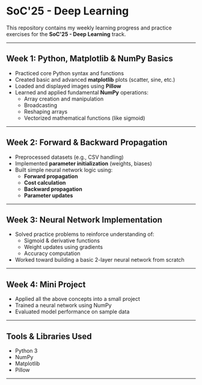 # SoC'25 - Deep Learning

This repository contains my weekly learning progress and practice exercises for the **SoC'25 - Deep Learning** track.

---

## Week 1: Python, Matplotlib & NumPy Basics

- Practiced core Python syntax and functions
- Created basic and advanced **matplotlib** plots (scatter, sine, etc.)
- Loaded and displayed images using **Pillow**
- Learned and applied fundamental **NumPy** operations:
  - Array creation and manipulation
  - Broadcasting
  - Reshaping arrays
  - Vectorized mathematical functions (like sigmoid)

---

## Week 2: Forward & Backward Propagation

- Preprocessed datasets (e.g., CSV handling)
- Implemented **parameter initialization** (weights, biases)
- Built simple neural network logic using:
  - **Forward propagation**
  - **Cost calculation**
  - **Backward propagation**
  - **Parameter updates**

---

## Week 3: Neural Network Implementation

- Solved practice problems to reinforce understanding of:
  - Sigmoid & derivative functions
  - Weight updates using gradients
  - Accuracy computation
- Worked toward building a basic 2-layer neural network from scratch

---

## Week 4: Mini Project

- Applied all the above concepts into a small project
- Trained a neural network using NumPy
- Evaluated model performance on sample data

---

## Tools & Libraries Used

- Python 3
- NumPy
- Matplotlib
- Pillow

---

